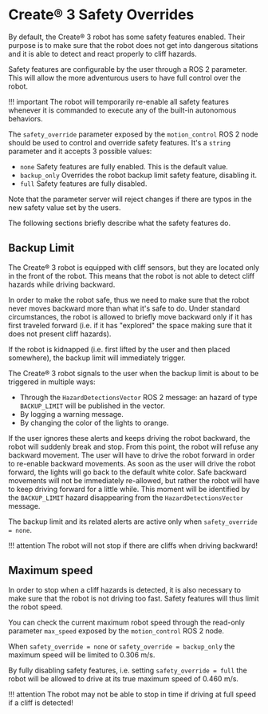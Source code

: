 # Create® 3 Safety Overrides

By default, the Create® 3 robot has some safety features enabled.
Their purpose is to make sure that the robot does not get into dangerous sitations and it is able to detect and react properly to cliff hazards.

Safety features are configurable by the user through a ROS 2 parameter.
This will allow the more adventurous users to have full control over the robot.

!!! important 
    The robot will temporarily re-enable all safety features whenever it is commanded to execute any of the built-in autonomous behaviors.

The `safety_override` parameter exposed by the `motion_control` ROS 2 node should be used to control and override safety features.
It's a `string` parameter and it accepts 3 possible values:

 - `none` Safety features are fully enabled. This is the default value. 
 - `backup_only` Overrides the robot backup limit safety feature, disabling it.
 - `full` Safety features are fully disabled.

Note that the parameter server will reject changes if there are typos in the new safety value set by the users.

The following sections briefly describe what the safety features do.

## Backup Limit

The Create® 3 robot is equipped with cliff sensors, but they are located only in the front of the robot.
This means that the robot is not able to detect cliff hazards while driving backward.

In order to make the robot safe, thus we need to make sure that the robot never moves backward more than what it's safe to do.
Under standard circumstances, the robot is allowed to briefly move backward only if it has first traveled forward (i.e. if it has "explored" the space making sure that it does not present cliff hazards).

If the robot is kidnapped (i.e. first lifted by the user and then placed somewhere), the backup limit will immediately trigger.

The Create® 3 robot signals to the user when the backup limit is about to be triggered in multiple ways:
 
 - Through the `HazardDetectionsVector` ROS 2 message: an hazard of type `BACKUP_LIMIT` will be published in the vector.
 - By logging a warning message.
 - By changing the color of the lights to orange.

If the user ignores these alerts and keeps driving the robot backward, the robot will suddenly break and stop.
From this point, the robot will refuse any backward movement.
The user will have to drive the robot forward in order to re-enable backward movements.
As soon as the user will drive the robot forward, the lights will go back to the default white color.
Safe backward movements will not be immediately re-allowed, but rather the robot will have to keep driving forward for a little while.
This moment will be identified by the `BACKUP_LIMIT` hazard disappearing from the `HazardDetectionsVector` message.

The backup limit and its related alerts are active only when `safety_override = none`.

!!! attention 
    The robot will not stop if there are cliffs when driving backward!


## Maximum speed

In order to stop when a cliff hazards is detected, it is also necessary to make sure that the robot is not driving too fast.
Safety features will thus limit the robot speed.

You can check the current maximum robot speed through the read-only parameter `max_speed` exposed by the `motion_control` ROS 2 node.

When `safety_override = none` or `safety_override = backup_only` the maximum speed will be limited to 0.306 m/s.

By fully disabling safety features, i.e. setting `safety_override = full` the robot will be allowed to drive at its true maximum speed of 0.460 m/s.

!!! attention 
    The robot may not be able to stop in time if driving at full speed if a cliff is detected!
